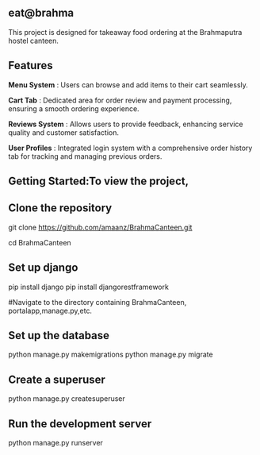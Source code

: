 ## eat@brahma
This project is designed for takeaway food ordering at the Brahmaputra hostel canteen.

## **Features**
**Menu System** : Users can browse and add items to their cart seamlessly.

**Cart Tab** : Dedicated area for order review and payment processing, ensuring a smooth ordering experience.

**Reviews System** : Allows users to provide feedback, enhancing service quality and customer satisfaction.

**User Profiles** : Integrated login system with a comprehensive order history tab for tracking and managing previous orders.

## Getting Started:To view the project,
## Clone the repository
git clone https://github.com/amaanz/BrahmaCanteen.git

cd BrahmaCanteen

## Set up django
pip install django
pip install djangorestframework

#Navigate to the directory containing BrahmaCanteen, portalapp,manage.py,etc.

## Set up the database
python manage.py makemigrations
python manage.py migrate

## Create a superuser
python manage.py createsuperuser

## Run the development server
python manage.py runserver


